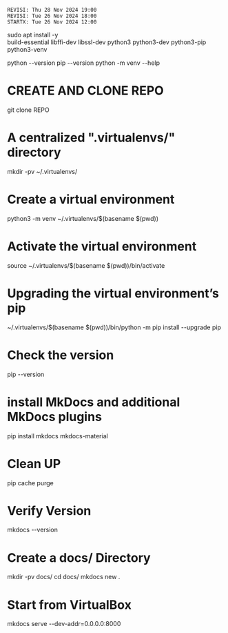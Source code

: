 ---
---
```
REVISI: Thu 28 Nov 2024 19:00
REVISI: Tue 26 Nov 2024 18:00
STARTX: Tue 26 Nov 2024 12:00
```

sudo apt install -y \
  build-essential libffi-dev libssl-dev python3 python3-dev python3-pip python3-venv

python --version
pip --version
python -m venv --help

# CREATE AND CLONE REPO
git clone REPO

# A centralized ".virtualenvs/" directory
mkdir -pv ~/.virtualenvs/

# Create a virtual environment
python3 -m venv ~/.virtualenvs/$(basename $(pwd))

# Activate the virtual environment
source ~/.virtualenvs/$(basename $(pwd))/bin/activate

# Upgrading the virtual environment’s pip
~/.virtualenvs/$(basename $(pwd))/bin/python -m pip install --upgrade pip

# Check the version
pip --version

# install MkDocs and additional MkDocs plugins
pip install mkdocs mkdocs-material

# Clean UP
pip cache purge

# Verify Version
mkdocs --version

# Create a docs/ Directory
mkdir -pv docs/
cd docs/
mkdocs new .

# Start from VirtualBox
mkdocs serve --dev-addr=0.0.0.0:8000

